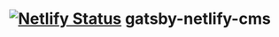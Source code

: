 # [![Netlify Status](https://api.netlify.com/api/v1/badges/4d915b55-bf28-40c0-9503-9376bd8820a8/deploy-status)](https://app.netlify.com/sites/papaya-eclair-44ffac/deploys) gatsby-netlify-cms

